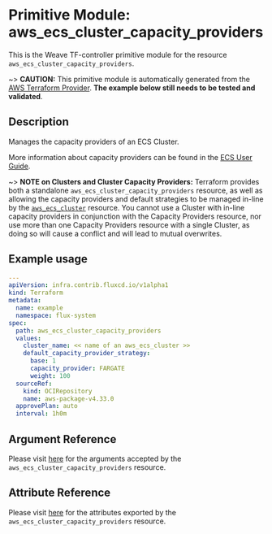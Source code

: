 
# Primitive Module: aws_ecs_cluster_capacity_providers

This is the Weave TF-controller primitive module for the resource `aws_ecs_cluster_capacity_providers`.

~> **CAUTION:** This primitive module is automatically generated from the [AWS Terraform Provider](https://registry.terraform.io/providers/hashicorp/aws/latest/docs/resources/ecs_cluster_capacity_providers). **The example below still needs to be tested and validated**.

## Description

Manages the capacity providers of an ECS Cluster.

More information about capacity providers can be found in the [ECS User Guide](https://docs.aws.amazon.com/AmazonECS/latest/developerguide/cluster-capacity-providers.html).

~> **NOTE on Clusters and Cluster Capacity Providers:** Terraform provides both a standalone `aws_ecs_cluster_capacity_providers` resource, as well as allowing the capacity providers and default strategies to be managed in-line by the [`aws_ecs_cluster`](/docs/providers/aws/r/ecs_cluster.html) resource. You cannot use a Cluster with in-line capacity providers in conjunction with the Capacity Providers resource, nor use more than one Capacity Providers resource with a single Cluster, as doing so will cause a conflict and will lead to mutual overwrites.

## Example usage

```yaml
---
apiVersion: infra.contrib.fluxcd.io/v1alpha1
kind: Terraform
metadata:
  name: example
  namespace: flux-system
spec:
  path: aws_ecs_cluster_capacity_providers
  values:
    cluster_name: << name of an aws_ecs_cluster >>
    default_capacity_provider_strategy:
      base: 1
      capacity_provider: FARGATE
      weight: 100
  sourceRef:
    kind: OCIRepository
    name: aws-package-v4.33.0
  approvePlan: auto
  interval: 1h0m
```

## Argument Reference

Please visit [here](https://registry.terraform.io/providers/hashicorp/aws/latest/docs/resources/ecs_cluster_capacity_providers#argument-reference) for the arguments accepted by the `aws_ecs_cluster_capacity_providers` resource.

## Attribute Reference

Please visit [here](https://registry.terraform.io/providers/hashicorp/aws/latest/docs/resources/ecs_cluster_capacity_providers#attributes-reference) for the attributes exported by the `aws_ecs_cluster_capacity_providers` resource.
